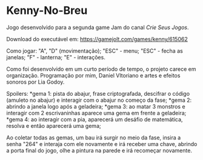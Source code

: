 # Kenny-No-Breu
Jogo desenvolvido para a segunda game Jam do canal *Crie* *Seus* *Jogos*.

Download do executável em: https://gamejolt.com/games/kenny/615062

Como jogar: "A", "D" (movimentação);
"ESC" - menu; "ESC" - fecha as janelas; 
"F" - lanterna; "E" - interações.

Como foi desenvolvido em um curto período de tempo, o projeto carece em organização.
Programação por mim, Daniel VItoriano e artes e efeitos sonoros por Lia Godoy.

Spoilers:
*gema 1: pista do abajur, frase criptografada, descifrar o código (amuleto no abajur) e interagir com o abajur no começo da fase;
*gema 2: abrindo a janela logo após a geladeira;
*gema 3: ao matar 3 monstros e interagir com 2 escrivaninhas aparece uma gema em frente a geladeira;
*gema 4: ao interagir com a pia, aparecerá um desáfio de matemática, resolva e então aparecerá uma gema;

Ao coletar todas as gemas, um bau irá surgir no meio da fase, insira a senha "264" e interaja com ele novamente e irá receber uma chave, abrindo a porta final do jogo, olhe a pintura na parede e irá recomeçar novamente.
